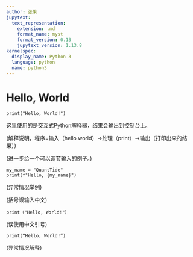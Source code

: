 ```yaml
---
author: 张果
jupytext:
  text_representation:
    extension: .md
    format_name: myst
    format_version: 0.13
    jupytext_version: 1.13.8
kernelspec:
  display_name: Python 3
  language: python
  name: python3
---
```


# Hello, World

```{code-cell} python
print("Hello, World!")
```

这里使用的是交互式Python解释器，结果会输出到控制台上。

(解释说明，程序=输入（hello world）->处理（print）->输出（打印出来的结果）)

(进一步给一个可以调节输入的例子。)

```{code-cell} python
my_name = "QuantTide"
print(f"Hello, {my_name}")
```

(异常情况举例)

(括号误输入中文)

```{code-cell} python
print（"Hello, World!"）
```

(误使用中文引号)

```{code-cell} python
print(“Hello, World!”)
```

(异常情况解释)

